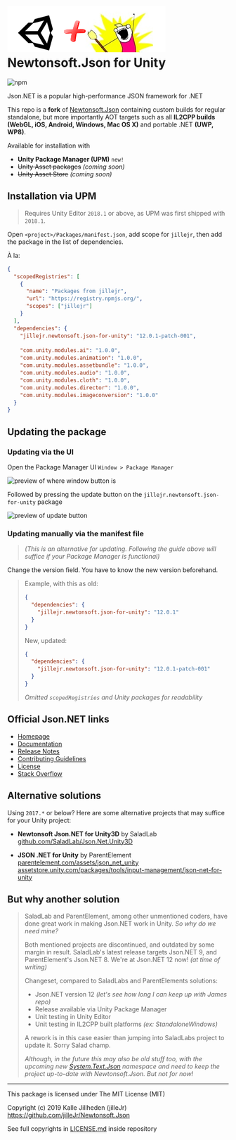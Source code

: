 # ![Logo](Doc/icons/logo-with-unity.png) Newtonsoft.Json for Unity

![npm](https://img.shields.io/npm/v/jillejr.newtonsoft.json-for-unity.svg?style=flat-square)

Json.NET is a popular high-performance JSON framework for .NET

This repo is a **fork** of [Newtonsoft.Json][newtonsoft.json.git] containing custom builds
for regular standalone, but more importantly AOT targets such as all **IL2CPP builds**
**(WebGL, iOS, Android, Windows, Mac OS X)** and portable .NET **(UWP, WP8)**.

Available for installation with

- **Unity Package Manager (UPM)** `new!`
- ~~Unity Asset packages~~ _(coming soon)_
- ~~Unity Asset Store~~ _(coming soon)_

[newtonsoft.json.git]: https://github.com/JamesNK/Newtonsoft.Json

## Installation via UPM

> Requires Unity Editor `2018.1` or above, as UPM was first shipped with `2018.1`.

Open `<project>/Packages/manifest.json`, add scope for `jillejr`, then add the package in the list of dependencies.

À la:

```json
{
  "scopedRegistries": [
    {
      "name": "Packages from jillejr",
      "url": "https://registry.npmjs.org/",
      "scopes": ["jillejr"]
    }
  ],
  "dependencies": {
    "jillejr.newtonsoft.json-for-unity": "12.0.1-patch-001",

    "com.unity.modules.ai": "1.0.0",
    "com.unity.modules.animation": "1.0.0",
    "com.unity.modules.assetbundle": "1.0.0",
    "com.unity.modules.audio": "1.0.0",
    "com.unity.modules.cloth": "1.0.0",
    "com.unity.modules.director": "1.0.0",
    "com.unity.modules.imageconversion": "1.0.0"
  }
}
```

## Updating the package

### Updating via the UI

Open the Package Manager UI `Window > Package Manager`

![preview of where window button is](https://i.imgur.com/0FvA5W6.png)

Followed by pressing the update button on the `jillejr.newtonsoft.json-for-unity` package

![preview of update button](https://i.imgur.com/H6LhK2n.png)

### Updating manually via the manifest file

> _(This is an alternative for updating. Following the guide above will suffice if your Package Manager is functional)_

Change the version field. You have to know the new version beforehand.

> Example, with this as old:
>
> ```json
> {
>   "dependencies": {
>     "jillejr.newtonsoft.json-for-unity": "12.0.1"
>   }
> }
> ```
>
> New, updated:
>
> ```json
> {
>   "dependencies": {
>     "jillejr.newtonsoft.json-for-unity": "12.0.1-patch-001"
>   }
> }
> ```
>
> _Omitted `scopedRegistries` and Unity packages for readability_

## Official Json.NET links

- [Homepage](https://www.newtonsoft.com/json)
- [Documentation](https://www.newtonsoft.com/json/help)
- [Release Notes](https://github.com/JamesNK/Newtonsoft.Json/releases)
- [Contributing Guidelines](CONTRIBUTING.md)
- [License](LICENSE.md)
- [Stack Overflow](https://stackoverflow.com/questions/tagged/json.net)

## Alternative solutions

Using `2017.*` or below? Here are some alternative projects that may suffice for your Unity project:

- **Newtonsoft Json.NET for Unity3D** by SaladLab  
  [github.com/SaladLab/Json.Net.Unity3D](https://github.com/SaladLab/Json.Net.Unity3D#readme)

- **JSON .NET for Unity** by ParentElement  
  [parentelement.com/assets/json_net_unity](https://www.parentelement.com/assets/json_net_unity)  
  [assetstore.unity.com/packages/tools/input-management/json-net-for-unity](https://assetstore.unity.com/packages/tools/input-management/json-net-for-unity-11347)

## But why another solution

> SaladLab and ParentElement, among other unmentioned coders,
> have done great work in making Json.NET work in Unity. _So why do we need mine?_
>
> Both mentioned projects are discontinued, and outdated by some margin in result.
> SaladLab's latest release targets Json.NET 9, and ParentElement's Json.NET 8.
> We're at Json.NET 12 now! _(at time of writing)_
>
> Changeset, compared to SaladLabs and ParentElements solutions:
>
> - Json.NET version 12 _(let's see how long I can keep up with James repo)_
> - Release available via Unity Package Manager
> - Unit testing in Unity Editor
> - Unit testing in IL2CPP built platforms _(ex: StandaloneWindows)_
>
> A rework is in this case easier than jumping into SaladLabs project to update it. Sorry Salad champ.
>
> _Although, in the future this may also be old stuff too,
> with the upcoming new [System.Text.Json](https://devblogs.microsoft.com/dotnet/try-the-new-system-text-json-apis/)
> namespace and need to keep the project up-to-date with Newtonsoft.Json.
> But not for now!_

---

This package is licensed under The MIT License (MIT)

Copyright (c) 2019 Kalle Jillheden (jilleJr)  
<https://github.com/jilleJr/Newtonsoft.Json>

See full copyrights in [LICENSE.md][license.md] inside repository

[license.md]: https://github.com/jilleJr/Newtonsoft.Json-for-Unity/blob/master/LICENSE.md
